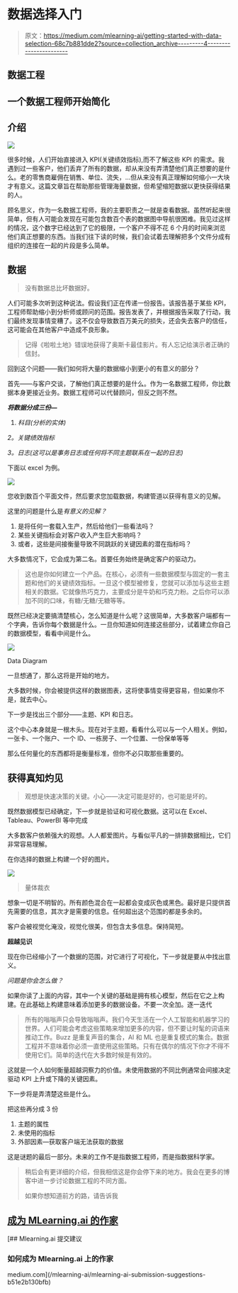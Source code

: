 # 数据选择入门

> 原文：<https://medium.com/mlearning-ai/getting-started-with-data-selection-68c7b881dde2?source=collection_archive---------4----------------------->

## 数据工程

## 一个数据工程师开始简化

## 介绍

![](img/3c53cad7cdd43662256d6c50680af7f0.png)

很多时候，人们开始直接进入 KPI(关键绩效指标),而不了解这些 KPI 的需求。我遇到过一些客户，他们丢弃了所有的数据，却从来没有弄清楚他们真正想要的是什么。老的零售商雇佣在销售、单位、流失，...但从来没有真正理解如何缩小一大块才有意义。这篇文章旨在帮助那些管理海量数据，但希望缩短数据以更快获得结果的人。

顾名思义，作为一名数据工程师，我的主要职责之一就是查看数据。虽然听起来很简单，但有人可能会发现在可能包含数百个表的数据图中导航很困难。我见过这样的情况，这个数字已经达到了它的极限，一个客户不得不花 6 个月的时间来浏览他们真正想要的东西。当我们往下读的时候，我们会试着去理解把多个文件分成有组织的连接在一起的片段是多么简单。

## 数据

> 没有数据总比坏数据好。

人们可能多次听到这种说法。假设我们正在传递一份报告。该报告基于某些 KPI，工程师帮助缩小到分析师或顾问的范围。报告发表了，并根据报告采取了行动，我们最终发现事情变糟了。这不仅会导致数百万美元的损失，还会失去客户的信任，这可能会在其他客户中造成不良形象。

> 记得《啦啦土地》错误地获得了奥斯卡最佳影片。有人忘记给演示者正确的信封。

回到这个问题——我们如何将大量的数据缩小到更小的有意义的部分？

首先——与客户交谈，了解他们真正想要的是什么。作为一名数据工程师，你比数据本身更接近业务。数据工程师可以代替顾问，但反之则不然。

***将数据分成三份—***

1.  *科目(分析的实体)*

*2。关键绩效指标*

*3。日志(这可以是事务日志或任何将不同主题联系在一起的日志)*

下面以 excel 为例。

![](img/b51f0dd512fe6b6d58ab66bd8c2f8e0a.png)

您收到数百个平面文件，然后要求您加载数据，构建管道以获得有意义的见解。

这里的问题是什么是*有意义的见解？*

1.  是将任何一套载入生产，然后给他们一些看法吗？
2.  某些关键指标会对客户收入产生巨大影响吗？
3.  或者，这些是间接衡量导致不同跳跃的关键因素的潜在指标吗？

大多数情况下，它会成为第二名。首要任务始终是确定客户的驱动力。

> 这也是你如何建立一个产品。在核心，必须有一些数据模型与固定的一套主题和他们的关键绩效指标。一旦这个模型被修复，您就可以添加与这些主题相关的数据。它就像热巧克力，主要成分是牛奶和巧克力粉。之后你可以添加不同的口味，有糖/无糖/无糖等等。

既然已经决定要搞清楚核心，怎么知道是什么呢？这很简单，大多数客户端都有一个字典，告诉你每个数据是什么。一旦你知道如何连接这些部分，试着建立你自己的数据模型，看看中间是什么。

![](img/c275ff808362376892973c6820a958be.png)

Data Diagram

一旦想通了，那么这将是开始的地方。

大多数时候，你会被提供这样的数据图表，这将使事情变得更容易，但如果你不是，就去中心。

下一步是找出三个部分——主题、KPI 和日志。

这个中心本身就是一根木头。现在对于主题，看看什么可以与一个人相关。例如，一张卡、一个账户、一个 ID、一栋房子、一个位置、一份保单等等

那么任何量化的东西都将是衡量标准，但你不必只取那些重要的。

## **获得真知灼见**

> 观想是快速决策的关键。小心——决定可能是好的，也可能是坏的。

既然数据模型已经确定，下一步就是验证和可视化数据。这可以在 Excel、Tableau、PowerBI 等中完成

大多数客户依赖强大的观想。人人都爱图片。与看似平凡的一排排数据相比，它们非常容易理解。

在你选择的数据上构建一个好的图片。

![](img/af691d76b87d08ee59cb69484ea1bacd.png)

> 量体裁衣

想象一切是不明智的。所有颜色混合在一起都会变成灰色或黑色。最好是只提供首先需要的信息，其次才是需要的信息。任何超出这个范围的都是多余的。

客户会被视觉化淹没，视觉化很美，但包含太多信息。保持简短。

**超越见识**

现在你已经缩小了一个数据的范围，对它进行了可视化，下一步就是要从中找出意义。

*问题是你会怎么做？*

如果你读了上面的内容，其中一个关键的基础是拥有核心模型，然后在它之上构建。在此基础上构建意味着添加更多的数据设备。不要一次全加。逐一迭代

> 所有的嗡嗡声只会导致嗡嗡声。我们今天生活在一个人工智能和机器学习的世界。人们可能会考虑这些策略来增加更多的内容，但不要让时髦的词语来推动工作。Buzz 是重复声音的集合，AI 和 ML 也是重复模式的集合。数据工程并不意味着你必须一直使用这些策略。只有在偶尔的情况下你才不得不使用它们。简单的迭代在大多数时候是有效的。

这就是一个人如何衡量超越洞察力的价值。未使用数据的不同比例通常会间接决定驱动 KPI 上升或下降的关键因素。

下一步将是弄清楚这些是什么。

把这些再分成 3 份

1.  主题的属性
2.  未使用的指标
3.  外部因素—获取客户端无法获取的数据

这是谜题的最后一部分。未来的工作不是指数据工程师，而是指数据科学家。

> 稍后会有更详细的介绍，但我相信这是你会停下来的地方。我会在更多的博客中进一步讨论数据工程的不同方面。
> 
> 如果你想知道前方的路，请告诉我

## [**成为 MLearning.ai** 的作家 ](https://mlearning.substack.com/about)

[](/mlearning-ai/mlearning-ai-submission-suggestions-b51e2b130bfb) [## Mlearning.ai 提交建议

### 如何成为 Mlearning.ai 上的作家

medium.com](/mlearning-ai/mlearning-ai-submission-suggestions-b51e2b130bfb)